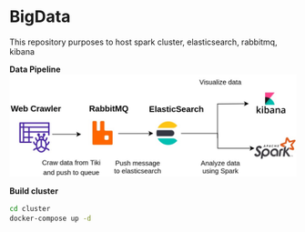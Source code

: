 # BigData
This repository purposes to host spark cluster, elasticsearch, rabbitmq, kibana

**Data Pipeline**
![Data Pipeline](docs/images/Data_Pipeline.jpg)

**Build cluster**
```bash
cd cluster
docker-compose up -d
```
